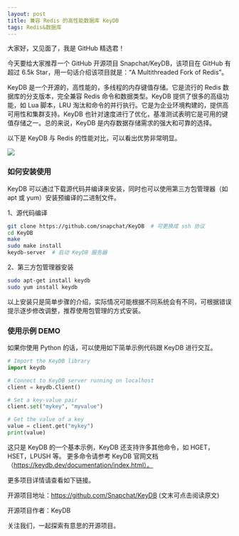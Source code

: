 ```yaml
---
layout: post
title: 兼容 Redis 的高性能数据库 KeyDB
tags: Redis&数据库
---
```


大家好，又见面了，我是 GitHub 精选君！

今天要给大家推荐一个 GitHub 开源项目 Snapchat/KeyDB，该项目在 GitHub 有超过 6.5k Star，用一句话介绍该项目就是：“A Multithreaded Fork of Redis”。

KeyDB 是一个开源的，高性能的，多线程的内存键值存储。它是流行的 Redis 数据库的分支版本，完全兼容 Redis 命令和数据类型。KeyDB 提供了很多的高级功能，如 Lua 脚本，LRU 淘汰和命令的并行执行。它是为企业环境构建的，提供高可用性和集群支持。KeyDB 也针对速度进行了优化，基准测试表明它是可用的键值存储之一。总的来说，KeyDB 是内存数据存储需求的强大和可靠的选择。

以下是 KeyDB 与 Redis 的性能对比，可以看出优势非常明显。

![](https://docs.keydb.dev/img/blog/2020-09-15/ops_comparison.png)


### 如何安装使用

KeyDB 可以通过下载源代码并编译来安装，同时也可以使用第三方包管理器（如 apt 或 yum）安装预编译的二进制文件。

1、源代码编译

```bash
git clone https://github.com/snapchat/KeyDB  # 可更换成 ssh 协议
cd KeyDB
make 
sudo make install
keydb-server  # 启动 KeyDB 服务器
```

2、第三方包管理器安装

```bash
sudo apt-get install keydb
sudo yum install keydb
```

以上安装只是简单步骤的介绍，实际情况可能根据不同系统会有不同，可根据错误提示逐步修改调整，推荐使用包管理的方式安装。

### 使用示例 DEMO

如果你使用 Python 的话，可以使用如下简单示例代码跟 KeyDB 进行交互。

```python
# Import the KeyDB library
import keydb

# Connect to KeyDB server running on localhost
client = keydb.Client()

# Set a key-value pair
client.set("mykey", "myvalue")

# Get the value of a key
value = client.get("mykey")
print(value)

```

这只是 KeyDB 的一个基本示例，KeyDB 还支持许多其他命令，如 HGET，HSET，LPUSH 等。 更多命令请参考 KeyDB 官网文档（https://keydb.dev/documentation/index.html）。

更多项目详情请查看如下链接。

开源项目地址：https://github.com/Snapchat/KeyDB   (文末可点击阅读原文)

开源项目作者：KeyDB



关注我们，一起探索有意思的开源项目。
